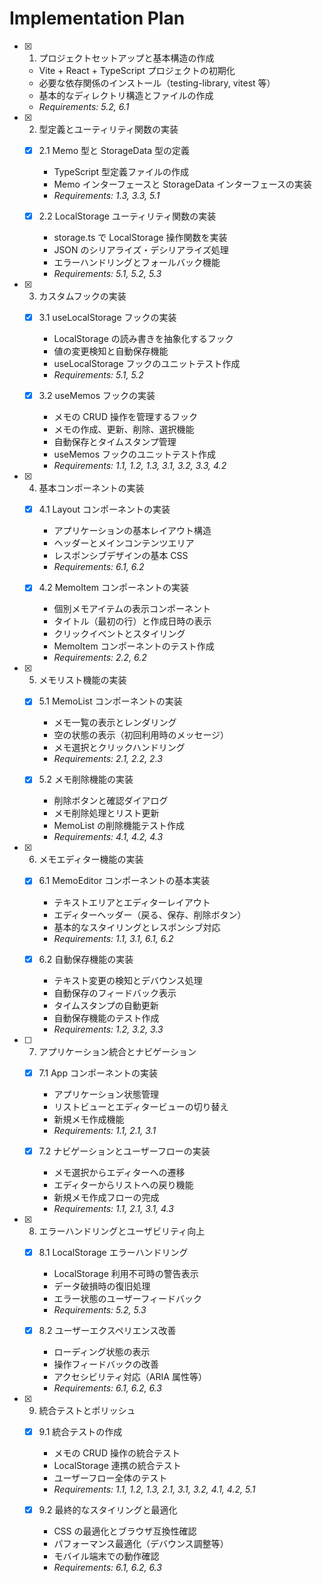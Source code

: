 # Implementation Plan

- [x] 1. プロジェクトセットアップと基本構造の作成

  - Vite + React + TypeScript プロジェクトの初期化
  - 必要な依存関係のインストール（testing-library, vitest 等）
  - 基本的なディレクトリ構造とファイルの作成
  - _Requirements: 5.2, 6.1_

- [x] 2. 型定義とユーティリティ関数の実装

  - [x] 2.1 Memo 型と StorageData 型の定義

    - TypeScript 型定義ファイルの作成
    - Memo インターフェースと StorageData インターフェースの実装
    - _Requirements: 1.3, 3.3, 5.1_

  - [x] 2.2 LocalStorage ユーティリティ関数の実装
    - storage.ts で LocalStorage 操作関数を実装
    - JSON のシリアライズ・デシリアライズ処理
    - エラーハンドリングとフォールバック機能
    - _Requirements: 5.1, 5.2, 5.3_

- [x] 3. カスタムフックの実装

  - [x] 3.1 useLocalStorage フックの実装

    - LocalStorage の読み書きを抽象化するフック
    - 値の変更検知と自動保存機能
    - useLocalStorage フックのユニットテスト作成
    - _Requirements: 5.1, 5.2_

  - [x] 3.2 useMemos フックの実装
    - メモの CRUD 操作を管理するフック
    - メモの作成、更新、削除、選択機能
    - 自動保存とタイムスタンプ管理
    - useMemos フックのユニットテスト作成
    - _Requirements: 1.1, 1.2, 1.3, 3.1, 3.2, 3.3, 4.2_

- [x] 4. 基本コンポーネントの実装

  - [x] 4.1 Layout コンポーネントの実装

    - アプリケーションの基本レイアウト構造
    - ヘッダーとメインコンテンツエリア
    - レスポンシブデザインの基本 CSS
    - _Requirements: 6.1, 6.2_

  - [x] 4.2 MemoItem コンポーネントの実装
    - 個別メモアイテムの表示コンポーネント
    - タイトル（最初の行）と作成日時の表示
    - クリックイベントとスタイリング
    - MemoItem コンポーネントのテスト作成
    - _Requirements: 2.2, 6.2_

- [x] 5. メモリスト機能の実装

  - [x] 5.1 MemoList コンポーネントの実装

    - メモ一覧の表示とレンダリング
    - 空の状態の表示（初回利用時のメッセージ）
    - メモ選択とクリックハンドリング
    - _Requirements: 2.1, 2.2, 2.3_

  - [x] 5.2 メモ削除機能の実装
    - 削除ボタンと確認ダイアログ
    - メモ削除処理とリスト更新
    - MemoList の削除機能テスト作成
    - _Requirements: 4.1, 4.2, 4.3_

- [x] 6. メモエディター機能の実装

  - [x] 6.1 MemoEditor コンポーネントの基本実装

    - テキストエリアとエディターレイアウト
    - エディターヘッダー（戻る、保存、削除ボタン）
    - 基本的なスタイリングとレスポンシブ対応
    - _Requirements: 1.1, 3.1, 6.1, 6.2_

  - [x] 6.2 自動保存機能の実装
    - テキスト変更の検知とデバウンス処理
    - 自動保存のフィードバック表示
    - タイムスタンプの自動更新
    - 自動保存機能のテスト作成
    - _Requirements: 1.2, 3.2, 3.3_

- [ ] 7. アプリケーション統合とナビゲーション

  - [x] 7.1 App コンポーネントの実装

    - アプリケーション状態管理
    - リストビューとエディタービューの切り替え
    - 新規メモ作成機能
    - _Requirements: 1.1, 2.1, 3.1_

  - [x] 7.2 ナビゲーションとユーザーフローの実装
    - メモ選択からエディターへの遷移
    - エディターからリストへの戻り機能
    - 新規メモ作成フローの完成
    - _Requirements: 1.1, 2.1, 3.1, 4.3_

- [x] 8. エラーハンドリングとユーザビリティ向上

  - [x] 8.1 LocalStorage エラーハンドリング

    - LocalStorage 利用不可時の警告表示
    - データ破損時の復旧処理
    - エラー状態のユーザーフィードバック
    - _Requirements: 5.2, 5.3_

  - [x] 8.2 ユーザーエクスペリエンス改善
    - ローディング状態の表示
    - 操作フィードバックの改善
    - アクセシビリティ対応（ARIA 属性等）
    - _Requirements: 6.1, 6.2, 6.3_

- [x] 9. 統合テストとポリッシュ

  - [x] 9.1 統合テストの作成

    - メモの CRUD 操作の統合テスト
    - LocalStorage 連携の統合テスト
    - ユーザーフロー全体のテスト
    - _Requirements: 1.1, 1.2, 1.3, 2.1, 3.1, 3.2, 4.1, 4.2, 5.1_

  - [x] 9.2 最終的なスタイリングと最適化
    - CSS の最適化とブラウザ互換性確認
    - パフォーマンス最適化（デバウンス調整等）
    - モバイル端末での動作確認
    - _Requirements: 6.1, 6.2, 6.3_
